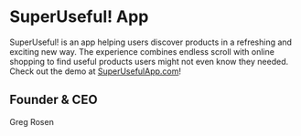 # SuperUseful! App

SuperUseful! is an app helping users discover products in a refreshing and exciting new way. The experience combines endless scroll with online shopping to find useful products users might not even know they needed. Check out the demo at [SuperUsefulApp.com](superusefulapp.com)!

## Founder & CEO

Greg Rosen
